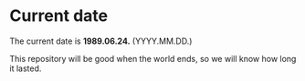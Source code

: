 # Current date

The current date is **1989.06.24.** (YYYY.MM.DD.)

This repository will be good when the world ends, so we will know how long it lasted.